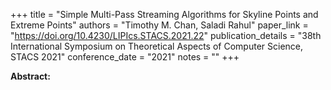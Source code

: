 +++
title = "Simple Multi-Pass Streaming Algorithms for Skyline Points and Extreme Points"
authors = "Timothy M. Chan, Saladi Rahul"
paper_link = "https://doi.org/10.4230/LIPIcs.STACS.2021.22"
publication_details = "38th International Symposium on Theoretical Aspects of Computer Science,  STACS 2021"
conference_date = "2021"
notes = ""
+++

<b>Abstract:</b>

